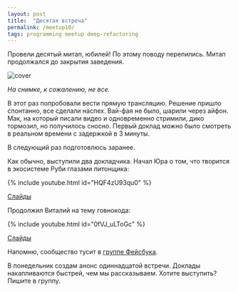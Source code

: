 ```yaml
---
layout: post
title:  "Десятая встреча"
permalink: /meetup10/
tags: programming meetup deep-refactoring
---
```


Провели десятый митап, юбилей! По этому поводу перепились. Митап продолжался до
закрытия заведения.

![cover](/assets/static/meetup10.jpg)

*На снимке, к сожалению, не все.*

В этот раз попробовали вести прямую трансляцию. Решение пришло спонтанно, все
сделали наспех. Вай-фая не было, шарили через айфон. Мак, на который писали
видео и одновременно стримили, дико тормозил, но получилось сносно. Первый
доклад можно было смотреть в реальном времени с задержкой в 3 минуты.

В следующий раз подготовлюсь заранее.

Как обычно, выступили два докладчика. Начал Юра о том, что творится в экосистеме
Руби глазами питонщика:

{% include youtube.html id="HQF4zU93qu0" %}

[Слайды](http://www.slideshare.net/IvanGrishaev/why-everyone-like-ruby)

Продолжил Виталий на тему говнокода:

{% include youtube.html id="0fVJ_uLToGc" %}

[Слайды](http://www.slideshare.net/IvanGrishaev/ss-66596978)

Напомню, сообщество тусит в [группе Фейсбука][facebook-group].

В понедельник создам анонс одиннадцатой встречи. Доклады накапливаются быстрей,
чем мы рассказываем. Хотите выступить? Пишите в группу.

[facebook-group]: https://www.facebook.com/groups/deeprefactoring/
